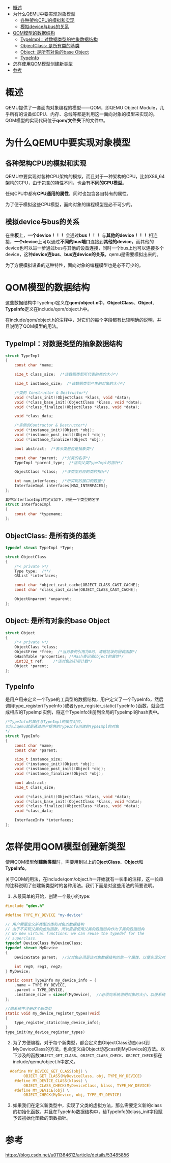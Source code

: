 
<!-- @import "[TOC]" {cmd="toc" depthFrom=1 depthTo=6 orderedList=false} -->

<!-- code_chunk_output -->

- [概述](#概述)
- [为什么QEMU中要实现对象模型](#为什么qemu中要实现对象模型)
  - [各种架构CPU的模拟和实现](#各种架构cpu的模拟和实现)
  - [模拟device与bus的关系](#模拟device与bus的关系)
- [QOM模型的数据结构](#qom模型的数据结构)
  - [TypeImpl：对数据类型的抽象数据结构](#typeimpl对数据类型的抽象数据结构)
  - [ObjectClass: 是所有类的基类](#objectclass-是所有类的基类)
  - [Object: 是所有对象的base Object](#object-是所有对象的base-object)
  - [TypeInfo](#typeinfo)
- [怎样使用QOM模型创建新类型](#怎样使用qom模型创建新类型)
- [参考](#参考)

<!-- /code_chunk_output -->

# 概述

QEMU提供了一套面向对象编程的模型——QOM，即QEMU Object Module，几乎所有的设备如CPU、内存、总线等都是利用这一面向对象的模型来实现的。QOM模型的实现代码位于**qom/文件夹**下的文件中。

# 为什么QEMU中要实现对象模型

## 各种架构CPU的模拟和实现

QEMU中要实现对各种CPU架构的模拟，而且对于一种架构的CPU，比如X86\_64架构的CPU，由于包含的特性不同，也会有**不同的CPU模型**。

任何CPU中都有**CPU通用的属性**，同时也包含各自特有的属性。

为了便于模拟这些CPU模型，面向对象的编程模型是必不可少的。

## 模拟device与bus的关系

在**主板**上，**一个device！！！** 会通过**bus！！！** 与**其他的device！！！** 相连接，**一个device**上可以通过**不同的bus端口**连接到**其他的device**，而其他的device也可以进一步通过bus与其他的设备连接，同时一个bus上也可以连接多个device，这种**device连bus**、**bus连device的关系**，qemu是需要模拟出来的。

为了方便模拟设备的这种特性，面向对象的编程模型也是必不可少的。

# QOM模型的数据结构

这些数据结构中TypeImpl定义在**qom/object.c**中，**ObjectClass**、**Object**、**TypeInfo**定义在include/qom/object.h中。 

在include/qom/object.h的注释中，对它们的每个字段都有比较明确的说明，并且说明了QOM模型的用法。 

## TypeImpl：对数据类型的抽象数据结构

```c
struct TypeImpl
{
    const char *name;

    size_t class_size;  /*该数据类型所代表的类的大小*/

    size_t instance_size;  /*该数据类型产生的对象的大小*/

    /*类的 Constructor & Destructor*/
    void (*class_init)(ObjectClass *klass, void *data);
    void (*class_base_init)(ObjectClass *klass, void *data);
    void (*class_finalize)(ObjectClass *klass, void *data);

    void *class_data;

    /*实例的Contructor & Destructor*/
    void (*instance_init)(Object *obj);
    void (*instance_post_init)(Object *obj);
    void (*instance_finalize)(Object *obj);

    bool abstract;  /*表示类是否是抽象类*/

    const char *parent;  /*父类的名字*/
    TypeImpl *parent_type;  /*指向父类TypeImpl的指针*/

    ObjectClass *class;  /*该类型对应的类的指针*/

    int num_interfaces;  /*所实现的接口的数量*/
    InterfaceImpl interfaces[MAX_INTERFACES];
};

其中InterfaceImpl的定义如下，只是一个类型的名字
struct InterfaceImpl
{
    const char *typename;
};
```

## ObjectClass: 是所有类的基类

```c
typedef struct TypeImpl *Type;

struct ObjectClass
{
    /*< private >*/
    Type type;  /**/
    GSList *interfaces;

    const char *object_cast_cache[OBJECT_CLASS_CAST_CACHE];
    const char *class_cast_cache[OBJECT_CLASS_CAST_CACHE];

    ObjectUnparent *unparent;
};
```

## Object: 是所有对象的base Object

```c
struct Object
{
    /*< private >*/
    ObjectClass *class;
    ObjectFree *free;  /*当对象的引用为0时，清理垃圾的回调函数*/
    GHashTable *properties; /*Hash表记录Object的属性*/
    uint32_t ref;    /*该对象的引用计数*/
    Object *parent;
};
```

## TypeInfo

是用户用来定义一个Type的工具型的数据结构，用户定义了一个TypeInfo，然后调用type_register(TypeInfo )或者type_register_static(TypeInfo )函数，就会生成相应的TypeImpl实例，将这个TypeInfo注册到全局的TypeImpl的hash表中。

```c
/*TypeInfo的属性与TypeImpl的属性对应，
实际上qemu就是通过用户提供的TypeInfo创建的TypeImpl的对象
*/
struct TypeInfo
{
    const char *name;
    const char *parent;

    size_t instance_size;
    void (*instance_init)(Object *obj);
    void (*instance_post_init)(Object *obj);
    void (*instance_finalize)(Object *obj);

    bool abstract;
    size_t class_size;

    void (*class_init)(ObjectClass *klass, void *data);
    void (*class_base_init)(ObjectClass *klass, void *data);
    void (*class_finalize)(ObjectClass *klass, void *data);
    void *class_data;

    InterfaceInfo *interfaces;
};
```

# 怎样使用QOM模型创建新类型

使用QOM模型**创建新类型**时，需要用到以上的**OjectClass**、**Object**和**TypeInfo**。

关于QOM的用法，在include/qom/object.h一开始就有一长串的注释，这一长串的注释说明了创建新类型时的各种用法。我们下面是对这些用法的简要说明。

1. 从最简单的开始，创建一个最小的type:

```c
#include "qdev.h"

#define TYPE_MY_DEVICE "my-device"

// 用户需要定义新类型的类和对象的数据结构
// 由于不实现父类的虚拟函数，所以直接使用父类的数据结构作为子类的数据结构
// No new virtual functions: we can reuse the typedef for the
// superclass.
typedef DeviceClass MyDeviceClass;
typedef struct MyDevice
{
	DeviceState parent;  //父对象必须是该对象数据结构的第一个属性，以便实现父对象向子对象的cast

	int reg0, reg1, reg2;
} MyDevice;

static const TypeInfo my_device_info = {
	.name = TYPE_MY_DEVICE,
	.parent = TYPE_DEVICE,
	.instance_size = sizeof(MyDevice),  //必须向系统说明对象的大小，以便系统为对象的实例分配内存
};

//向系统中注册这个新类型
static void my_device_register_types(void)
{
	type_register_static(&my_device_info);
}
type_init(my_device_register_types)
```

2. 为了方便编程，对于每个新类型，都会定义由ObjectClass动态cast到MyDeviceClass的方法，也会定义由Object动态cast到MyDevice的方法。以下涉及的函数`OBJECT_GET_CLASS`、`OBJECT_CLASS_CHECK`、`OBJECT_CHECK`都在include/qemu/object.h中定义。

```c
  #define MY_DEVICE_GET_CLASS(obj) \
        OBJECT_GET_CLASS(MyDeviceClass, obj, TYPE_MY_DEVICE)
    #define MY_DEVICE_CLASS(klass) \
        OBJECT_CLASS_CHECK(MyDeviceClass, klass, TYPE_MY_DEVICE)
    #define MY_DEVICE(obj) \
        OBJECT_CHECK(MyDevice, obj, TYPE_MY_DEVICE)
```

3. 如果我们在定义新类型中，实现了父类的虚拟方法，那么需要定义新的class的初始化函数，并且在TypeInfo数据结构中，给TypeInfo的class\_init字段赋予该初始化函数的函数指针。




# 参考

https://blog.csdn.net/u011364612/article/details/53485856